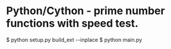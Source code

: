 Python/Cython - prime number functions with speed test.
=======================================================

$ python setup.py build_ext --inplace 
$ python main.py

